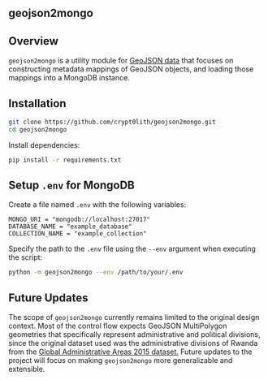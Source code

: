 geojson2mongo
---

## Overview

`geojson2mongo` is a utility module for  [GeoJSON data](https://datatracker.ietf.org/doc/html/rfc7946) that focuses on constructing metadata mappings of GeoJSON objects, and loading those mappings into a MongoDB instance.

## Installation

```bash
git clone https://github.com/crypt0lith/geojson2mongo.git
cd geojson2mongo
```

Install dependencies:
```bash
pip install -r requirements.txt
```

## Setup `.env` for MongoDB

Create a file named `.env` with the following variables:
```dotenv
MONGO_URI = "mongodb://localhost:27017"  
DATABASE_NAME = "example_database"  
COLLECTION_NAME = "example_collection"
```

Specify the path to the `.env` file using the `--env` argument when executing the script:
```bash
python -m geojson2mongo --env /path/to/your/.env
```

## Future Updates

The scope of `geojson2mongo` currently remains limited to the original design context. Most of the control flow expects GeoJSON MultiPolygon geometries that specifically represent administrative and political divisions, since the original dataset used was the administrative divisions of Rwanda from the [Global Administrative Areas 2015 dataset.](https://earthworks.stanford.edu/?_=1462045970854&f%5Baccess%5D%5B%5D=public&f%5Baccess%5D%5B%5D=available&f%5Bdc_format_s%5D%5B%5D=Shapefile&f%5Bdc_subject_sm%5D%5B%5D=Administrative+and+political+divisions&f%5Bdct_provenance_s%5D%5B%5D=Stanford&f%5Bdct_spatial_sm%5D%5B%5D=Rwanda&f%5Blayer_geom_type_s%5D%5B%5D=Polygon&per_page=20&search_field=dummy_range&sort=score+desc%2C+dc_title_sort+asc) Future updates to the project will focus on making `geojson2mongo` more generalizable and extensible.

